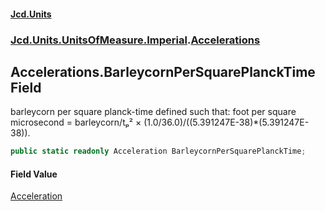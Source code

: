 #### [Jcd.Units](index.md 'index')

### [Jcd.Units.UnitsOfMeasure.Imperial](Jcd.Units.UnitsOfMeasure.Imperial.md 'Jcd.Units.UnitsOfMeasure.Imperial').[Accelerations](Accelerations.md 'Jcd.Units.UnitsOfMeasure.Imperial.Accelerations')

## Accelerations.BarleycornPerSquarePlanckTime Field

barleycorn per square planck-time defined such that: foot per square microsecond = barleycorn/tₚ² ×
(1.0/36.0)/((5.391247E-38)*(5.391247E-38)).

```csharp
public static readonly Acceleration BarleycornPerSquarePlanckTime;
```

#### Field Value

[Acceleration](Acceleration.md 'Jcd.Units.UnitTypes.Acceleration')